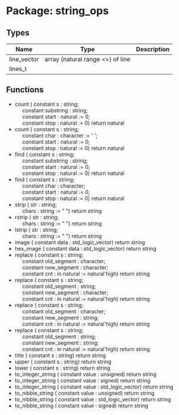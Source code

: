 # Package: string_ops

## Types

| Name        | Type                              | Description |
| ----------- | --------------------------------- | ----------- |
| line_vector | array (natural range <>) of line  |             |
| lines_t     |                                   |             |
## Functions
- count <font id="function_arguments">( constant s : string;<br><span style="padding-left:20px"> constant substring : string;<br><span style="padding-left:20px"> constant start : natural := 0;<br><span style="padding-left:20px"> constant stop : natural := 0) </font> <font id="function_return">return natural </font>
- count <font id="function_arguments">( constant s : string;<br><span style="padding-left:20px"> constant char : character := ' ';<br><span style="padding-left:20px"> constant start : natural := 0;<br><span style="padding-left:20px"> constant stop : natural := 0) </font> <font id="function_return">return natural </font>
- find <font id="function_arguments">( constant s : string;<br><span style="padding-left:20px"> constant substring : string;<br><span style="padding-left:20px"> constant start : natural := 0;<br><span style="padding-left:20px"> constant stop : natural := 0) </font> <font id="function_return">return natural </font>
- find <font id="function_arguments">( constant s : string;<br><span style="padding-left:20px"> constant char : character;<br><span style="padding-left:20px"> constant start : natural := 0;<br><span style="padding-left:20px"> constant stop : natural := 0) </font> <font id="function_return">return natural </font>
- strip <font id="function_arguments">( str : string;<br><span style="padding-left:20px"> chars : string := " ") </font> <font id="function_return">return string </font>
- rstrip <font id="function_arguments">( str : string;<br><span style="padding-left:20px"> chars : string := " ") </font> <font id="function_return">return string </font>
- lstrip <font id="function_arguments">( str : string;<br><span style="padding-left:20px"> chars : string := " ") </font> <font id="function_return">return string </font>
- image <font id="function_arguments">( constant data : std_logic_vector) </font> <font id="function_return">return string </font>
- hex_image <font id="function_arguments">( constant data : std_logic_vector) </font> <font id="function_return">return string </font>
- replace <font id="function_arguments">( constant s      : string;<br><span style="padding-left:20px"> constant old_segment : character;<br><span style="padding-left:20px"> constant new_segment : character;<br><span style="padding-left:20px"> constant cnt : in natural := natural'high) </font> <font id="function_return">return string </font>
- replace <font id="function_arguments">( constant s      : string;<br><span style="padding-left:20px"> constant old_segment : string;<br><span style="padding-left:20px"> constant new_segment : character;<br><span style="padding-left:20px"> constant cnt : in natural := natural'high) </font> <font id="function_return">return string </font>
- replace <font id="function_arguments">( constant s      : string;<br><span style="padding-left:20px"> constant old_segment : character;<br><span style="padding-left:20px"> constant new_segment : string;<br><span style="padding-left:20px"> constant cnt : in natural := natural'high) </font> <font id="function_return">return string </font>
- replace <font id="function_arguments">( constant s      : string;<br><span style="padding-left:20px"> constant old_segment : string;<br><span style="padding-left:20px"> constant new_segment : string;<br><span style="padding-left:20px"> constant cnt : in natural := natural'high) </font> <font id="function_return">return string </font>
- title <font id="function_arguments">( constant s : string) </font> <font id="function_return">return string </font>
- upper <font id="function_arguments">( constant s : string) </font> <font id="function_return">return string </font>
- lower <font id="function_arguments">( constant s : string) </font> <font id="function_return">return string </font>
- to_integer_string <font id="function_arguments">( constant value : unsigned) </font> <font id="function_return">return string </font>
- to_integer_string <font id="function_arguments">( constant value : signed) </font> <font id="function_return">return string </font>
- to_integer_string <font id="function_arguments">( constant value : std_logic_vector) </font> <font id="function_return">return string </font>
- to_nibble_string <font id="function_arguments">( constant value : unsigned) </font> <font id="function_return">return string </font>
- to_nibble_string <font id="function_arguments">( constant value : std_logic_vector) </font> <font id="function_return">return string </font>
- to_nibble_string <font id="function_arguments">( constant value : signed) </font> <font id="function_return">return string </font>
